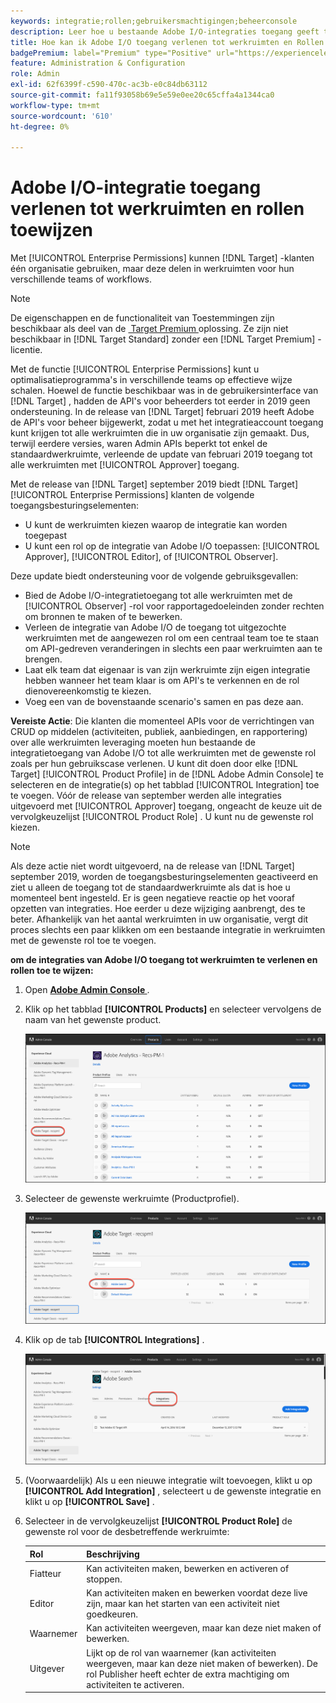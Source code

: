 ```yaml
---
keywords: integratie;rollen;gebruikersmachtigingen;beheerconsole
description: Leer hoe u bestaande Adobe I/O-integraties toegang geeft tot alle werkruimten met de gewenste rol in Adobe Target.
title: Hoe kan ik Adobe I/O toegang verlenen tot werkruimten en Rollen toewijzen?
badgePremium: label="Premium" type="Positive" url="https://experienceleague.adobe.com/docs/target/using/introduction/intro.html?lang=nl-NL#premium newtab=true" tooltip="Kijk wat er in Target Premium is opgenomen."
feature: Administration & Configuration
role: Admin
exl-id: 62f6399f-c590-470c-ac3b-e0c84db63112
source-git-commit: fa11f93058b69e5e59e0ee20c65cffa4a1344ca0
workflow-type: tm+mt
source-wordcount: '610'
ht-degree: 0%

---
```


# Adobe I/O-integratie toegang verlenen tot werkruimten en rollen toewijzen

Met [!UICONTROL Enterprise Permissions] kunnen [!DNL Target] -klanten één organisatie gebruiken, maar deze delen in werkruimten voor hun verschillende teams of workflows.

>[!NOTE]
>
>De eigenschappen en de functionaliteit van Toestemmingen zijn beschikbaar als deel van de [&#x200B; Target Premium &#x200B;](/help/main/c-intro/intro.md#premium) oplossing. Ze zijn niet beschikbaar in [!DNL Target Standard] zonder een [!DNL Target Premium] -licentie.

Met de functie [!UICONTROL Enterprise Permissions] kunt u optimalisatieprogramma&#39;s in verschillende teams op effectieve wijze schalen. Hoewel de functie beschikbaar was in de gebruikersinterface van [!DNL Target] , hadden de API&#39;s voor beheerders tot eerder in 2019 geen ondersteuning. In de release van [!DNL Target] februari 2019 heeft Adobe de API&#39;s voor beheer bijgewerkt, zodat u met het integratieaccount toegang kunt krijgen tot alle werkruimten die in uw organisatie zijn gemaakt. Dus, terwijl eerdere versies, waren Admin APIs beperkt tot enkel de standaardwerkruimte, verleende de update van februari 2019 toegang tot alle werkruimten met [!UICONTROL Approver] toegang.

Met de release van [!DNL Target] september 2019 biedt [!DNL Target] [!UICONTROL Enterprise Permissions] klanten de volgende toegangsbesturingselementen:

* U kunt de werkruimten kiezen waarop de integratie kan worden toegepast
* U kunt een rol op de integratie van Adobe I/O toepassen: [!UICONTROL Approver], [!UICONTROL Editor], of [!UICONTROL Observer].

Deze update biedt ondersteuning voor de volgende gebruiksgevallen:

* Bied de Adobe I/O-integratietoegang tot alle werkruimten met de [!UICONTROL Observer] -rol voor rapportagedoeleinden zonder rechten om bronnen te maken of te bewerken.
* Verleen de integratie van Adobe I/O de toegang tot uitgezochte werkruimten met de aangewezen rol om een centraal team toe te staan om API-gedreven veranderingen in slechts een paar werkruimten aan te brengen.
* Laat elk team dat eigenaar is van zijn werkruimte zijn eigen integratie hebben wanneer het team klaar is om API&#39;s te verkennen en de rol dienovereenkomstig te kiezen.
* Voeg een van de bovenstaande scenario&#39;s samen en pas deze aan.

**Vereiste Actie**: Die klanten die momenteel APIs voor de verrichtingen van CRUD op middelen (activiteiten, publiek, aanbiedingen, en rapportering) over alle werkruimten leveraging moeten hun bestaande de integratietoegang van Adobe I/O tot alle werkruimten met de gewenste rol zoals per hun gebruikscase verlenen. U kunt dit doen door elke [!DNL Target] [!UICONTROL Product Profile] in de [!DNL Adobe Admin Console] te selecteren en de integratie(s) op het tabblad [!UICONTROL Integration] toe te voegen. Vóór de release van september werden alle integraties uitgevoerd met [!UICONTROL Approver] toegang, ongeacht de keuze uit de vervolgkeuzelijst [!UICONTROL Product Role] . U kunt nu de gewenste rol kiezen.

>[!NOTE]
>
>Als deze actie niet wordt uitgevoerd, na de release van [!DNL Target] september 2019, worden de toegangsbesturingselementen geactiveerd en ziet u alleen de toegang tot de standaardwerkruimte als dat is hoe u momenteel bent ingesteld. Er is geen negatieve reactie op het vooraf opzetten van integraties. Hoe eerder u deze wijziging aanbrengt, des te beter. Afhankelijk van het aantal werkruimten in uw organisatie, vergt dit proces slechts een paar klikken om een bestaande integratie in werkruimten met de gewenste rol toe te voegen.

**om de integraties van Adobe I/O toegang tot werkruimten te verlenen en rollen toe te wijzen:**

1. Open **[Adobe Admin Console &#x200B;](https://adminconsole.adobe.com)**.

1. Klik op het tabblad **[!UICONTROL Products]** en selecteer vervolgens de naam van het gewenste product.

   ![&#x200B; kies product in Adobe Admin Console &#x200B;](/help/main/administrating-target/c-user-management/property-channel/assets/io-choose-product.png)

1. Selecteer de gewenste werkruimte (Productprofiel).

   ![&#x200B; selecteer het productprofiel &#x200B;](/help/main/administrating-target/c-user-management/property-channel/assets/io-select-product-profile.png)

1. Klik op de tab **[!UICONTROL Integrations]** .

   ![&#x200B; het lusje van Integraties &#x200B;](/help/main/administrating-target/c-user-management/property-channel/assets/integrations-tab.png)

1. (Voorwaardelijk) Als u een nieuwe integratie wilt toevoegen, klikt u op **[!UICONTROL Add Integration]** , selecteert u de gewenste integratie en klikt u op **[!UICONTROL Save]** .

1. Selecteer in de vervolgkeuzelijst **[!UICONTROL Product Role]** de gewenste rol voor de desbetreffende werkruimte:

   | Rol | Beschrijving |
   |--- |--- |
   | Fiatteur | Kan activiteiten maken, bewerken en activeren of stoppen. |
   | Editor | Kan activiteiten maken en bewerken voordat deze live zijn, maar kan het starten van een activiteit niet goedkeuren. |
   | Waarnemer | Kan activiteiten weergeven, maar kan deze niet maken of bewerken. |
   | Uitgever | Lijkt op de rol van waarnemer (kan activiteiten weergeven, maar kan deze niet maken of bewerken). De rol Publisher heeft echter de extra machtiging om activiteiten te activeren. |
